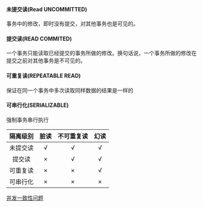#### 未提交读(Read UNCOMMITTED)
事务中的修改，即时没有提交，对其他事务也是可见的。

#### 提交读(READ COMMITED)
一个事务只能读取已经提交的事务所做的修改。换句话说，一个事务所做的修改在提交之前对其他事务是不可见的。

#### 可重复读(REPEATABLE READ)
保证在同一个事务中多次读取同样数据的结果是一样的

#### 可串行化(SERIALIZABLE)
强制事务串行执行


| 隔离级别 | 脏读 | 不可重复读 | 幻读 |
| :--: | :--: | :--: | :--: |
| 未提交读 | √ | √ | √ |
| 提交读 | × | √ | √ |
| 可重复读 | × | × | √ |
| 可串行化 | × | × | × |
 [并发一致性问题](并发一致性问题.md)